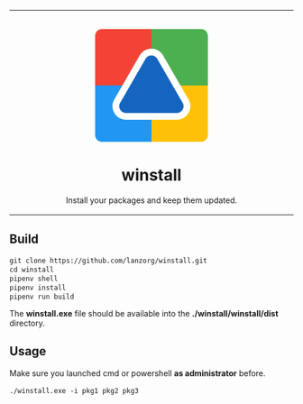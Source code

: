 <table>
  <tr>
    <td width="9999px" align="center">
      <p>
        <br>
        <img height="200" src="assets/logo.svg" alt="logo">
      </p>
      <h1>winstall</h1>
      <p>Install your packages and keep them updated.</p>
    </td>
  </tr>
</table>

## Build

```shell
git clone https://github.com/lanzorg/winstall.git
cd winstall
pipenv shell
pipenv install
pipenv run build
```

The **winstall.exe** file should be available into the **./winstall/winstall/dist** directory.

## Usage

Make sure you launched cmd or powershell **as administrator** before.

```shell
./winstall.exe -i pkg1 pkg2 pkg3
```
